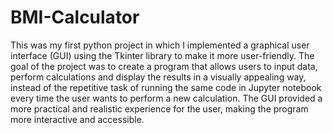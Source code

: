 # BMI-Calculator

This was my first python project in which I implemented a graphical user interface (GUI) using the Tkinter library to make it more user-friendly. The goal of the project was to create a program that allows users to input data, perform calculations and display the results in a visually appealing way, instead of the repetitive task of running the same code in Jupyter notebook every time the user wants to perform a new calculation. The GUI provided a more practical and realistic experience for the user, making the program more interactive and accessible.
